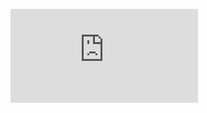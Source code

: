 <figure class="video_container">
<!--       <iframe width="1920" height="1080" src="https://youtube.com/playlist?list=PLazNJuPedW7Qq1icXD84vGsUznGVPPHk8" title="YouTube video player" frameborder="0" allow="accelerometer; autoplay; clipboard-write; encrypted-media; gyroscope; picture-in-picture" allowfullscreen></iframe> -->
       <iframe src="https://www.youtube.com/embed/enMumwvLAug" frameborder="0" allowfullscreen="true">
</figure>
